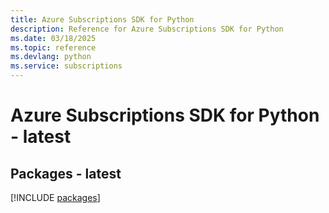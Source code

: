 ```yaml
---
title: Azure Subscriptions SDK for Python
description: Reference for Azure Subscriptions SDK for Python
ms.date: 03/18/2025
ms.topic: reference
ms.devlang: python
ms.service: subscriptions
---
```

# Azure Subscriptions SDK for Python - latest
## Packages - latest
[!INCLUDE [packages](subscriptions-index.md)]